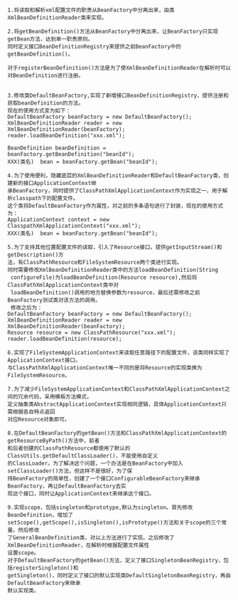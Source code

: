 	1.将读取和解析xml配置文件的职责从BeanFactory中分离出来，由类XmlBeanDefinitionReader类来实现。
	
	2.将getBeanDefinition()方法从BeanFactory中分离出来，让BeanFactory只实现getBean方法，达到单一职责原则。
	同时定义接口BeanDefinitionRegistry来提供之前BeanFactory中的getBeanDefinition()。
	
	对于registerBeanDefinition()方法是为了使XmlBeanDefinitionReader在解析时可以对BeanDefinition进行注册。
	
	
	3.修改类DefaultBeanFactory,实现了新增接口BeanDefinitionRegistry，提供注册和获取beanDefinition的方法。
	现在的使用方式变为如下：
	DefaultBeanFactory beanFactory = new DefaultBeanFactory();
	XmlBeanDefinitionReader reader = new XmlBeanDefinitionReader(beanFactory);
	reader.loadBeanDefinition("xxx.xml");
	
	BeanDefinition beanDefinition = beanFactory.getBeanDefinition("beanId");
	XXX(类名)  bean = beanFactory.getBean("beanId");
	
	4.为了使用便利，隐藏底层的XmlBeanDefinitionReader和DefaultBeanFactory类，创建新的接口ApplicationContext继
	承BeanFactory，同时提供了ClassPathXmlApplicationContext作为实现之一，用于解析classpath下的配置文件。
	这个类将DefaultBeanFactory作为属性，对之前的多条语句进行了封装，现在的使用方式为：
	ApplicationContext context = new ClasspathXmlApplicationContext("xxx.xml");
	XXX(类名)  bean = beanFactory.getBean("beanId");
	
	5.为了支持其他位置配置文件的读取，引入了Resource接口，提供getInputStream()和getDescription()方
	法，有ClassPathResource和FileSystemResource两个类进行实现。
	同时需要修改XmlBeanDefinitionReader类中的方法loadBeanDefinition(String
	 configureFile)为loadBeanDefinition(Resource resource),然后将ClassPathXmlApplicationContext类中对
	 loadBeanDefinition()调用的地方替换参数为resource，最后还需修改之前BeanFactory测试类对该方法的调用。
	 修改之后为：
	DefaultBeanFactory beanFactory = new DefaultBeanFactory();
	XmlBeanDefinitionReader reader = new XmlBeanDefinitionReader(beanFactory);
	Resource resource = new ClassPathResource("xxx.xml");
	reader.loadBeanDefinition(resource);
	
	6.实现了FileSystemApplicationContext来读取任意路径下的配置文件，该类同样实现了ApplicationContext接口。
	与ClassPathXmlApplicationContext唯一不同的是将Resource的实现类换为FileSystemResource。
	
	7.为了减少FileSystemApplicationContext和ClassPathXmlApplicationContext之间的冗余代码，采用模板方法模式，
	定义抽象类AbstractApplicationContext实现相同逻辑，具体ApplicationContext只需根据各自特点返回
	对应Resource对象即可。
	
	8.在DefaultBeanFactory的getBean()方法和ClassPathXmlApplicationContext的getResourceByPath()方法中，前者
	和后者创建的ClassPathResource都使用了默认的ClassUtils.getDefaultClassLoader()，不能使用自定义
	的ClassLoader。为了解决这个问题，一个办法是在BeanFactory中加入setClassLoader()方法，但这样不是很好，为了保
	持BeanFactory的简单性，创建了一个接口ConfigurableBeanFactory来继承BeanFactory，再让DefaultBeanFactory去实
	现这个接口，同时让ApplicationContext来继承这个接口。
	
	9.实现scope，包括singleton和prototype,默认为singleton。首先修改BeanDefinition，增加了
	setScope(),getScope(),isSingleton(),isPrototype()方法和关于scope的三个常量。然后修改
	了GeneralBeanDefinition类，对以上方法进行了实现。之后修改了XmlBeanDefinitionReader，在解析时根据配置文件属性
	设置scope。
	对于DefaultBeanFactory的getBean()方法，定义了接口SingletonBeanRegistry，包括registerSingleton()和
	getSingleton()，同时定义了接口的默认实现类DefaultSingletonBeanRegistry，再由DefaultBeanFactory来继承
	默认实现类。